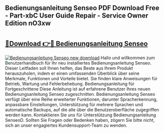## Bedienungsanleitung Senseo PDF Download Free - Part-xbC User Guide Repair - Service Owner Edition nO3xw

# <h2><a href="http://df52ibz.blite.top/?on=Bedienungsanleitung+Senseo">🔗Download 👉🔴 Bedienungsanleitung Senseo</a></h2>

[![Bedienungsanleitung Senseo new download](https://i.imgur.com/lujVjoI.png)](http://df52ibz.blite.top/?on=Bedienungsanleitung+Senseo)
Hallo und willkommen zum Benutzerhandbuch für Ihr neu installiertes Bedienungsanleitung Senseo. Dieser Leitfaden soll Ihnen helfen, das Beste aus Ihrem Produkt herauszuholen, indem er einen umfassenden Überblick über seine Merkmale, Funktionen und Vorteile bietet. Sie finden klare Anweisungen für Betrieb, Wartung und Fehlerbehebung. Bedienungsanleitung für Fortgeschrittene Diese Anleitung ist auf erfahrene Benutzer Ihres neuen Bedienungsanleitung Senseo zugeschnitten. Bedienungsanleitung Senseo verfügt über eine Reihe erweiterter Funktionen, darunter Spracherkennung, anpassbare Einstellungen, Unterstützung für mehrere Sprachen und automatische Backups, auf die alle über die Benutzeroberfläche zugegriffen werden kann. Kontaktieren Sie uns für Unterstützung Bedienungsanleitung SenseoD. Sollten Sie Fragen oder Bedenken haben, zögern Sie bitte nicht, sich an unser engagiertes Kundensupport-Team zu wenden.
